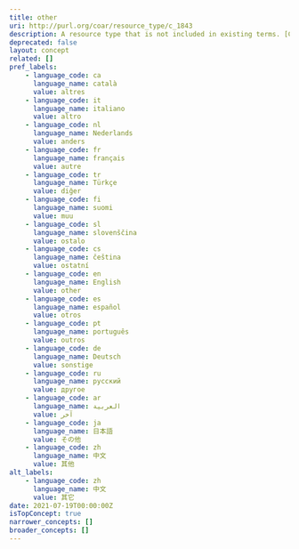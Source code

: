 ```yaml
---
title: other
uri: http://purl.org/coar/resource_type/c_1843
description: A resource type that is not included in existing terms. [COAR definition]
deprecated: false
layout: concept
related: []
pref_labels:
    - language_code: ca
      language_name: català
      value: altres
    - language_code: it
      language_name: italiano
      value: altro
    - language_code: nl
      language_name: Nederlands
      value: anders
    - language_code: fr
      language_name: français
      value: autre
    - language_code: tr
      language_name: Türkçe
      value: diğer
    - language_code: fi
      language_name: suomi
      value: muu
    - language_code: sl
      language_name: slovenščina
      value: ostalo
    - language_code: cs
      language_name: čeština
      value: ostatní
    - language_code: en
      language_name: English
      value: other
    - language_code: es
      language_name: español
      value: otros
    - language_code: pt
      language_name: português
      value: outros
    - language_code: de
      language_name: Deutsch
      value: sonstige
    - language_code: ru
      language_name: русский
      value: другое
    - language_code: ar
      language_name: العربية
      value: آخر
    - language_code: ja
      language_name: 日本語
      value: その他
    - language_code: zh
      language_name: 中文
      value: 其他
alt_labels:
    - language_code: zh
      language_name: 中文
      value: 其它
date: 2021-07-19T00:00:00Z
isTopConcept: true
narrower_concepts: []
broader_concepts: []
---
```


